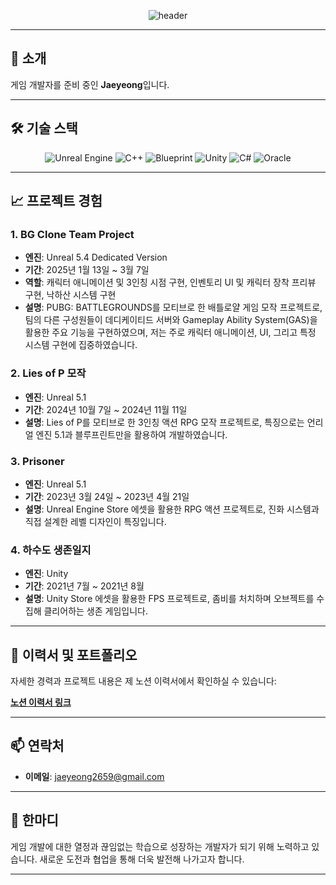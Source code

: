 <div align="center">

![header](https://capsule-render.vercel.app/api?type=speech&color=gradient&fontColor=auto&height=100&section=header&text=기술,%20협업%20==%20성장하는%20개발자의%20길%20?%20Success%20:%20Try%20Again&fontSize=26&fontAlignY=44)


</div>

---

## 👋 **소개**

게임 개발자를 준비 중인 **Jaeyeong**입니다.

---

## 🛠 **기술 스택**

<div align="center">

![Unreal Engine](https://img.shields.io/badge/Unreal%20Engine-0E1128?style=for-the-badge&logo=Unreal%20Engine&logoColor=white)
![C++](https://img.shields.io/badge/C%2B%2B-00599C?style=for-the-badge&logo=C%2B%2B&logoColor=white)
![Blueprint](https://img.shields.io/badge/Blueprint-27338e?style=for-the-badge&logo=Blueprint&logoColor=white)
![Unity](https://img.shields.io/badge/Unity-000000?style=for-the-badge&logo=Unity&logoColor=white)
![C#](https://img.shields.io/badge/C%23-239120?style=for-the-badge&logo=C%20Sharp&logoColor=white)
![Oracle](https://img.shields.io/badge/Oracle-F80000?style=for-the-badge&logo=Oracle&logoColor=white)

</div>

---

## 📈 **프로젝트 경험**

### 1. **BG Clone Team Project**
- **엔진**: Unreal 5.4 Dedicated Version
- **기간**: 2025년 1월 13일 ~ 3월 7일
- **역할**: 캐릭터 애니메이션 및 3인칭 시점 구현, 인벤토리 UI 및 캐릭터 장착 프리뷰 구현, 낙하산 시스템 구현
- **설명**: PUBG: BATTLEGROUNDS를 모티브로 한 배틀로얄 게임 모작 프로젝트로, 팀의 다른 구성원들이 데디케이티드 서버와 Gameplay Ability System(GAS)을 활용한 주요 기능을 구현하였으며, 저는 주로 캐릭터 애니메이션, UI, 그리고 특정 시스템 구현에 집중하였습니다.

### 2. **Lies of P 모작**
- **엔진**: Unreal 5.1
- **기간**: 2024년 10월 7일 ~ 2024년 11월 11일
- **설명**: Lies of P를 모티브로 한 3인칭 액션 RPG 모작 프로젝트로, 특징으로는 언리얼 엔진 5.1과 블루프린트만을 활용하여 개발하였습니다.

### 3. **Prisoner**
- **엔진**: Unreal 5.1
- **기간**: 2023년 3월 24일 ~ 2023년 4월 21일
- **설명**: Unreal Engine Store 에셋을 활용한 RPG 액션 프로젝트로, 진화 시스템과 직접 설계한 레벨 디자인이 특징입니다.

### 4. **하수도 생존일지**
- **엔진**: Unity
- **기간**: 2021년 7월 ~ 2021년 8월
- **설명**: Unity Store 에셋을 활용한 FPS 프로젝트로, 좀비를 처치하며 오브젝트를 수집해 클리어하는 생존 게임입니다.

---

## 📄 **이력서 및 포트폴리오**

자세한 경력과 프로젝트 내용은 제 노션 이력서에서 확인하실 수 있습니다:

[**노션 이력서 링크**](https://overcle.notion.site/49591e7ff9ef4feda7fb07e8366c03b5?pvs=4)

---

## 📫 **연락처**

- **이메일**: jaeyeong2659@gmail.com

---

## 💬 **한마디**

게임 개발에 대한 열정과 끊임없는 학습으로 성장하는 개발자가 되기 위해 노력하고 있습니다. 새로운 도전과 협업을 통해 더욱 발전해 나가고자 합니다.

---
